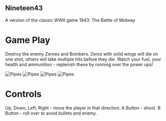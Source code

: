 ## Nineteen43
A version of the classic WWII game 1943: The Battle of Midway
<br />

# Game Play

Destroy the enemy Zeroes and Bombers.  Zeros with solid wings will die on one shot, others will take multiple hits before they die.  Watch your fuel, your health and ammunition - replenish these by running over the power ups!

![Pipes](https://github.com/filmote/Nineteen43/blob/master/Artwork/Nineteen43_002.png) 
![Pipes](https://github.com/filmote/Nineteen43/blob/master/Artwork/Nineteen43_005.png) 
![Pipes](https://github.com/filmote/Nineteen43/blob/master/Artwork/Nineteen43_009.png) 
![Pipes](https://github.com/filmote/Nineteen43/blob/master/Artwork/Nineteen43_023.png) 

# Controls

Up, Down, Left, Right - move the player in that direction.
A Button - shoot.
B Button - roll over to avoid bullets and enemy.
